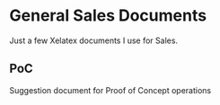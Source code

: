 # General Sales Documents

Just a few Xelatex documents I use for Sales.

## PoC

Suggestion document for Proof of Concept operations

